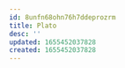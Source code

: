 ```yaml
---
id: 8unfn68ohn76h7ddeprozrm
title: Plato
desc: ''
updated: 1655452037828
created: 1655452037828
---
```


